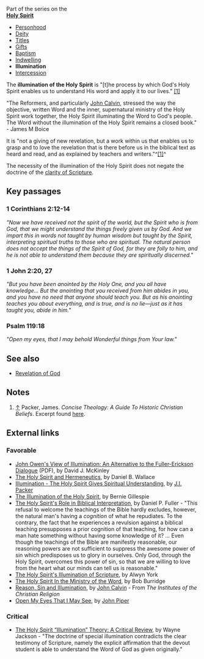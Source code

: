 Part of the series on the  
**[Holy Spirit](Holy_Spirit "Holy Spirit")**
-   [Personhood](Personhood_of_the_Holy_Spirit "Personhood of the Holy Spirit")
-   [Deity](Deity_of_the_Holy_Spirit "Deity of the Holy Spirit")
-   [Titles](Titles_of_the_Holy_Spirit "Titles of the Holy Spirit")
-   [Gifts](Gifts_of_the_Spirit "Gifts of the Spirit")
-   [Baptism](Baptism_of_the_Holy_Spirit "Baptism of the Holy Spirit")
-   [Indwelling](Indwelling_of_the_Holy_Spirit "Indwelling of the Holy Spirit")
-   **Illumination**
-   [Intercession](Intercession_of_the_Holy_Spirit "Intercession of the Holy Spirit")

The **illumination of the Holy Spirit** is "[t]he process by which
God's Holy Spirit enables us to understand His word and apply it to
our lives."
[[1]](http://monergism.com/thethreshold/articles/topic/glossaries.html)

"The Reformers, and particularly
[John Calvin](John_Calvin "John Calvin"), stressed the way the
objective, written Word and the inner, supernatural ministry of the
Holy Spirit work together, the Holy Spirit illuminating the Word to
God's people. The Word without the illumination of the Holy Spirit
remains a closed book." - James M Boice

It is "not a giving of new revelation, but a work within us that
enables us to grasp and to love the revelation that is there before
us in the biblical text as heard and read, and as explained by
teachers and writers."^[[1]](#note-0)^

The necessity of the illumination of the Holy Spirit does not
negate the doctrine of the
[clarity of Scripture](Clarity_of_Scripture "Clarity of Scripture").

## Key passages

### 1 Corinthians 2:12-14

*"Now we have received not the spirit of the world, but the Spirit who is from God, that we might understand the things freely given us by God. And we impart this in words not taught by human wisdom but taught by the Spirit, interpreting spiritual truths to those who are spiritual. The natural person does not accept the things of the Spirit of God, for they are folly to him, and he is not able to understand them because they are spiritually discerned."*

### 1 John 2:20, 27

*"But you have been anointed by the Holy One, and you all have knowledge... But the anointing that you received from him abides in you, and you have no need that anyone should teach you. But as his anointing teaches you about everything, and is true, and is no lie—just as it has taught you, abide in him."*

### Psalm 119:18

*"Open my eyes, that I may behold Wonderful things from Your law."*

## See also

-   [Revelation of God](Revelation_of_God "Revelation of God")

## Notes

1.  [↑](#ref-0) Packer, James.
    *Concise Theology: A Guide To Historic Christian Beliefs*. Excerpt
    found
    [here](http://www.monergism.com/thethreshold/articles/onsite/packer/Illumination.html).

## External links

### Favorable

-   [John Owen's View of Illumination: An Alternative to the Fuller-Erickson Dialogue](http://www.johnowen.org/media/mckinley_on_fuller_erickson.pdf)
    (PDF), by David J. McKinley
-   [The Holy Spirit and Hermeneutics](http://www.bible.org/page.asp?page_id=396),
    by Daniel B. Wallace
-   [Illumination - The Holy Spirit Gives Spiritual Understanding](http://www.monergism.com/thethreshold/articles/onsite/packer/Illumination.html),
    by [J.I. Packer](J.I._Packer "J.I. Packer")
-   [The Illumination of the Holy Spirit](http://www.inchristalone.org/Illumination.htm),
    by Bernie Gillespie
-   [The Holy Spirit's Role in Biblical Interpretation](http://www.fuller.edu/ministry/berean/hs_role.htm),
    by Daniel P. Fuller - "This refusal to welcome the teachings of the
    Bible hardly excludes, however, the natural man's having a
    *cognition* of what he repudiates. To the contrary, the fact that
    he experiences a revulsion against a biblical teaching presupposes
    a prior cognition of that teaching, for how can a man hate
    something without having some knowledge of it? ... Even though the
    teachings of the Bible are manifestly reasonable, our reasoning
    powers are not sufficient to suppress the awesome power of sin
    which predisposes us to glory in ourselves. Only God, through the
    Holy Spirit, overcomes this power of sin, so that we are willing to
    love from the heart what our minds can tell us is reasonable."
-   [The Holy Spirit's Illumination of Scripture](http://www.mountainretreatorg.net/articles/holy_illum.shtml),
    by Alwyn York
-   [The Holy Spirit In the Ministry of the Word](http://www.girs.com/library/theology/hsw0.html),
    by Bob Burridge
-   [Reason, Sin and Illumination](http://www.whitworth.edu/academic/Department/Core/Classes/CO250/Readings/fr_calv.htm),
    by [John Calvin](John_Calvin "John Calvin") - From
    *The Institutes of the Christian Religion*
-   [Open My Eyes That I May See](http://www.desiringgod.org/ResourceLibrary/Sermons/ByDate/1998/1024_Open_My_Eyes_That_I_May_See/),
    by [John Piper](John_Piper "John Piper")

### Critical

-   [The Holy Spirit “Illumination” Theory: A Critical Review](http://www.christiancourier.com/feature/2003_05.htm),
    by Wayne Jackson - "The doctrine of special illumination
    contradicts the clear testimony of Scripture, namely the explicit
    affirmation that the devout student is able to understand the Word
    of God as given originally."



